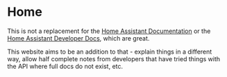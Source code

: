 # Home

This is not a replacement for the [Home Assistant Documentation](https://www.home-assistant.io/docs/) or the [Home Assistant Developer Docs](https://developers.home-assistant.io/), which are great.

This website aims to be an addition to that - explain things in a different way, allow half complete notes from developers that have tried things with the API where full docs do not exist, etc.
